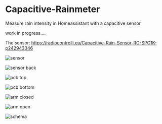 # Capacitive-Rainmeter
Measure rain intensity in Homeassistant with a capacitive sensor 


work in progress....


The sensor:
https://radiocontrolli.eu/Capacitive-Rain-Sensor-RC-SPC1K-p242943346

![sensor](https://github.com/MagnusThome/Capacitive-Rainmeter/assets/32169384/523c88bf-ae12-401c-bdff-ebb91b518667)

![sensor back](https://github.com/MagnusThome/Capacitive-Rainmeter/assets/32169384/43c9af0f-6f9f-44c0-93ee-2d97a060bb8d)

![pcb top](https://github.com/MagnusThome/Capacitive-Rainmeter/assets/32169384/10883a02-48e6-4aa7-8237-53d67ebee8c7)

![pcb bottom](https://github.com/MagnusThome/Capacitive-Rainmeter/assets/32169384/f8bb0217-bba8-4e76-8d42-76a1d8737b4e)

![arm closed](https://github.com/MagnusThome/Capacitive-Rainmeter/assets/32169384/fd34311f-c391-4b5f-9df3-93f9d417c394)

![arm open](https://github.com/MagnusThome/Capacitive-Rainmeter/assets/32169384/7e2d9be2-ed48-42fb-946f-4e2924a92be1)

![schema](https://github.com/MagnusThome/Capacitive-Rainmeter/assets/32169384/2cf65521-ba4e-4b0e-887e-84a0da4d858c)
